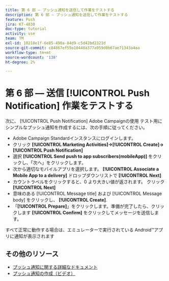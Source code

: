 ```yaml
---
title: 第 6 部 — プッシュ通知を送信して作業をテストする
description: 第 6 部 — プッシュ通知を送信して作業をテストする
feature: Push
jira: KT-4830
doc-type: tutorial
activity: use
team: TM
exl-id: 10218e1f-6e85-490a-84d9-c5d42bd2321d
source-git-commit: c84867ef59a10448a377a959d0b67ae71343a4aa
workflow-type: tm+mt
source-wordcount: '138'
ht-degree: 2%

---
```


# 第 6 部 — 送信 [!UICONTROL Push Notification] 作業をテストする

次に、 [!UICONTROL Push Notification] Adobe Campaignの使用 テスト用にシンプルなプッシュ通知を作成するには、次の手順に従ってください。

* Adobe Campaign Standardインスタンスにログインします。
* クリック **[!UICONTROL Marketing Activities]->[!UICONTROL Create]->[!UICONTROL Push Notification]**
* 選択 **[!UICONTROL Send push to app subscribers(mobileApp)]** をクリックし、「次へ」をクリックします。
* 次から適切なモバイルアプリを選択します。 **[!UICONTROL Associate a Mobile App to a delivery]** ドロップダウンリストで **[!UICONTROL Next]**
* カウントラベルをクリックすると、0 より大きい値が返されます。 クリック **[!UICONTROL Next]**
* 意味のある [!UICONTROL Message title] および [!UICONTROL Message body] をクリックし、 **[!UICONTROL Create]**.
* 「**[!UICONTROL Prepare]**」をクリックします。準備が完了したら、クリックします **[!UICONTROL Confirm]** をクリックしてメッセージを送信します。

すべて正常に動作する場合は、エミュレーターで実行されている Android™アプリに通知が表示されます

## その他のリソース

* [プッシュ通知に関する詳細なドキュメント](https://experienceleague.adobe.com/docs/campaign-standard/using/communication-channels/push-notifications/about-push-notifications.html?lang=en)
* [プッシュ通知の作成（ビデオ）](/help/communication-channels/mobile/push-notifications/creating-a-push-notification.md)
